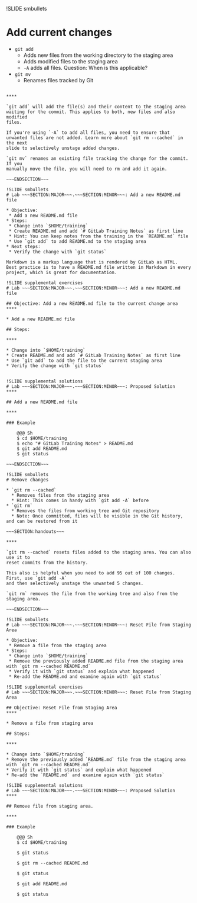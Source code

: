 !SLIDE smbullets
# Add current changes

* `git add`
  * Adds new files from the working directory to the staging area
  * Adds modified files to the staging area
  * `-A` adds all files. Question: When is this applicable?
* `git mv`
  * Renames files tracked by Git

~~~SECTION:handouts~~~

****

`git add` will add the file(s) and their content to the staging area
waiting for the commit. This applies to both, new files and also modified
files.

If you're using `-A` to add all files, you need to ensure that
unwanted files are not added. Learn more about `git rm --cached` in the next
slide to selectively unstage added changes.

`git mv` renames an existing file tracking the change for the commit. If you
manually move the file, you will need to rm and add it again.

~~~ENDSECTION~~~

!SLIDE smbullets
# Lab ~~~SECTION:MAJOR~~~.~~~SECTION:MINOR~~~: Add a new README.md file

* Objective:
 * Add a new README.md file
* Steps:
 * Change into `$HOME/training`
 * Create README.md and add `# GitLab Training Notes` as first line
 * Hint: You can keep notes from the training in the `README.md` file
 * Use `git add` to add README.md to the staging area
* Next steps:
 * Verify the change with `git status`

Markdown is a markup language that is rendered by GitLab as HTML.
Best practice is to have a README.md file written in Markdown in every project, which is great for documentation.

!SLIDE supplemental exercises
# Lab ~~~SECTION:MAJOR~~~.~~~SECTION:MINOR~~~: Add a new README.md file

## Objective: Add a new README.md file to the current change area
****

* Add a new README.md file

## Steps:

****

* Change into `$HOME/training`
* Create README.md and add `# GitLab Training Notes` as first line
* Use `git add` to add the file to the current staging area
* Verify the change with `git status`


!SLIDE supplemental solutions
# Lab ~~~SECTION:MAJOR~~~.~~~SECTION:MINOR~~~: Proposed Solution
****

## Add a new README.md file

****

### Example

    @@@ Sh
    $ cd $HOME/training
    $ echo "# GitLab Training Notes" > README.md
    $ git add README.md
    $ git status

~~~ENDSECTION~~~

!SLIDE smbullets
# Remove changes

* `git rm --cached`
  * Removes files from the staging area
  * Hint: This comes in handy with `git add -A` before
* `git rm`
  * Removes the files from working tree and Git repository
  * Note: Once committed, files will be visible in the Git history, and can be restored from it

~~~SECTION:handouts~~~

****

`git rm --cached` resets files added to the staging area. You can also use it to
reset commits from the history.

This also is helpful when you need to add 95 out of 100 changes. First, use `git add -A`
and then selectively unstage the unwanted 5 changes.

`git rm` removes the file from the working tree and also from the staging area.

~~~ENDSECTION~~~

!SLIDE smbullets
# Lab ~~~SECTION:MAJOR~~~.~~~SECTION:MINOR~~~: Reset File from Staging Area

* Objective:
 * Remove a file from the staging area
* Steps:
 * Change into `$HOME/training`
 * Remove the previously added README.md file from the staging area with `git rm --cached README.md`
 * Verify it with `git status` and explain what happened
 * Re-add the README.md and examine again with `git status`

!SLIDE supplemental exercises
# Lab ~~~SECTION:MAJOR~~~.~~~SECTION:MINOR~~~: Reset File from Staging Area

## Objective: Reset File from Staging Area
****

* Remove a file from staging area

## Steps:

****

* Change into `$HOME/training`
* Remove the previously added `README.md` file from the staging area with `git rm --cached README.md`
* Verify it with `git status` and explain what happened
* Re-add the `README.md` and examine again with `git status`

!SLIDE supplemental solutions
# Lab ~~~SECTION:MAJOR~~~.~~~SECTION:MINOR~~~: Proposed Solution
****

## Remove file from staging area.

****

### Example

    @@@ Sh
    $ cd $HOME/training

    $ git status

    $ git rm --cached README.md

    $ git status

    $ git add README.md

    $ git status

